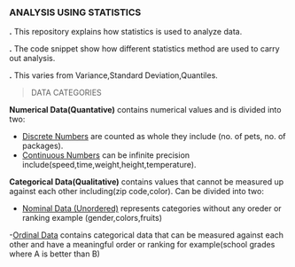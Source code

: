 
### ANALYSIS USING STATISTICS
<b>.</b> This repository explains how statistics is used to analyze data.

<b>.</b> The code snippet show how different statistics method are used to carry out analysis.

<b>.</b> This varies from Variance,Standard Deviation,Quantiles.

> DATA CATEGORIES

**Numerical Data(Quantative)**
contains numerical values and is divided into two:
  - <u>Discrete Numbers</u> are counted as whole they include (no. of pets, no. of packages).
  - <u>Continuous Numbers</u> can be infinite precision include(speed,time,weight,height,temperature).


**Categorical Data(Qualitative)** contains values that cannot be measured up against each other including(zip code,color). Can be divided into two:

  - <u>Nominal Data (Unordered)</u> represents categories without any oreder or ranking example (gender,colors,fruits)

  -<u>Ordinal Data</u> contains categorical data that can be measured against each other and have a meaningful order or ranking for example(school grades where A is better than B)

